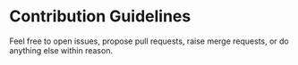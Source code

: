 # Contribution Guidelines

Feel free to open issues, propose pull requests, raise merge requests, or do
anything else within reason.

